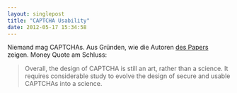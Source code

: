 ```yaml
---
layout: singlepost
title: "CAPTCHA Usability"
date: 2012-05-17 15:34:58
---
```

Niemand mag CAPTCHAs. Aus Gründen, wie die Autoren [des Papers](http://homepages.cs.ncl.ac.uk/jeff.yan/soups08.pdf) zeigen. Money Quote am Schluss:

> Overall, the design of CAPTCHA is still an art, rather than a science. It requires considerable study to evolve the design of secure and usable CAPTCHAs into a science.